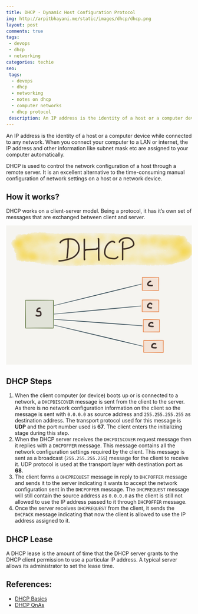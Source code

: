 ```yaml
---
title: DHCP - Dynamic Host Configuration Protocol
img: http://arpitbhayani.me/static/images/dhcp/dhcp.png
layout: post
comments: true
tags:
 - devops
 - dhcp
 - networking
categories: techie
seo:
 tags:
  - devops
  - dhcp
  - networking
  - notes on dhcp
  - computer networks
  - dhcp protocol
 description: An IP address is the identity of a host or a computer device while connected to any network. When you connect your computer to a LAN or internet, the IP address and other information like subnet mask etc are assigned to your computer automatically.
---
```


An IP address is the identity of a host or a computer device while connected to any network. When you connect your computer to a LAN or internet, the IP address and other information like subnet mask etc are assigned to your computer automatically.

DHCP is used to control the network configuration of a host through a remote server. It is an excellent alternative to the time-consuming manual configuration of network settings on a host or a network device.

## How it works?

DHCP works on a client-server model. Being a protocol, it has it’s own set of messages that are exchanged between client and server.

<img class="ui large centered stylish image" src='/static/images/dhcp/dhcp.png' alt='DHCP'/>

## DHCP Steps
1. When the client computer (or device) boots up or is connected to a network, a `DHCPDISCOVER` message is sent from the client to the server. As there is no network configuration information on the client so the message is sent with `0.0.0.0` as source address and `255.255.255.255` as destination address. The transport protocol used for this message is **UDP** and the port number used is **67**. The client enters the initializing stage during this step.
2. When the DHCP server receives the `DHCPDISCOVER` request message then it replies with a `DHCPOFFER` message. This message contains all the network configuration settings required by the client. This message is sent as a broadcast (`255.255.255.255`) message for the client to receive it. UDP protocol is used at the transport layer with destination port as **68**.
3. The client forms a `DHCPREQUEST` message in reply to `DHCPOFFER` message and sends it to the server indicating it wants to accept the network configuration sent in the `DHCPOFFER` message. The `DHCPREQUEST` message will still contain the source address as `0.0.0.0` as the client is still not allowed to use the IP address passed to it through `DHCPOFFER` message.
4. Once the server receives `DHCPREQUEST` from the client, it sends the `DHCPACK` message indicating that now the client is allowed to use the IP address assigned to it.

## DHCP Lease
A DHCP lease is the amount of time that the DHCP server grants to the DHCP client permission to use a particular IP address. A typical server allows its administrator to set the lease time.

## References:
* [DHCP Basics](http://www.thegeekstuff.com/2013/03/dhcp-basics/)
* [DHCP QnAs](http://www.nextstep4it.com/dhcp-interview-questions-answers/)
